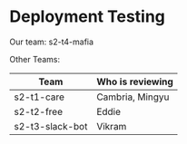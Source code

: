# Deployment Testing
    
Our team: s2-t4-mafia

Other Teams:
  
| Team    | Who is reviewing |
|----------------|------------------|
| s2-t1-care | Cambria, Mingyu       |
| s2-t2-free | Eddie |
| s2-t3-slack-bot | Vikram |
